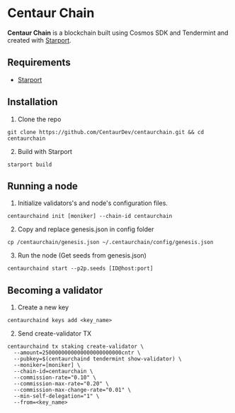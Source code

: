 # Centaur Chain

**Centaur Chain** is a blockchain built using Cosmos SDK and Tendermint and created with [Starport](https://github.com/tendermint/starport).

## Requirements
- [Starport](https://docs.starport.network/intro/install.html)

## Installation

1. Clone the repo
```
git clone https://github.com/CentaurDev/centaurchain.git && cd centaurchain
```

2. Build with Starport
```
starport build
```

## Running a node

1. Initialize validators's and node's configuration files.
```
centaurchaind init [moniker] --chain-id centaurchain
```

2. Copy and replace genesis.json in config folder
```
cp /centaurchain/genesis.json ~/.centaurchain/config/genesis.json
```

3. Run the node (Get seeds from genesis.json)
```
centaurchaind start --p2p.seeds [ID@host:port]
```

## Becoming a validator

1. Create a new key
```
centaurchaind keys add <key_name>
```

2. Send create-validator TX
```
centaurchaind tx staking create-validator \
  --amount=2500000000000000000000000cntr \
  --pubkey=$(centaurchaind tendermint show-validator) \
  --moniker=[moniker] \
  --chain-id=centaurchain \
  --commission-rate="0.10" \
  --commission-max-rate="0.20" \
  --commission-max-change-rate="0.01" \
  --min-self-delegation="1" \
  --from=<key_name>
```
